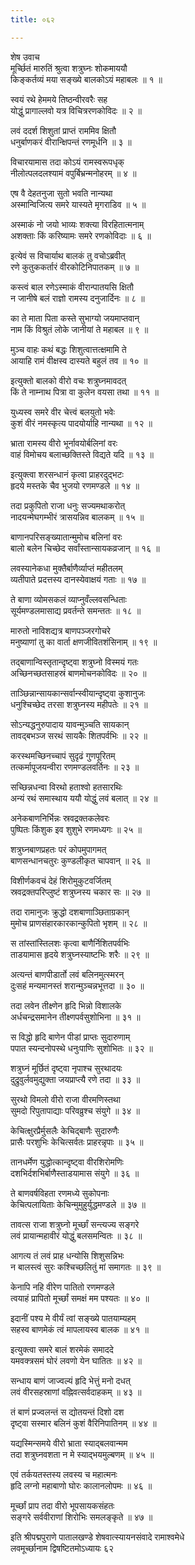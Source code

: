 ```yaml
---
title: ०६२

---
```

शेष उवाच  
मूर्च्छितं मारुतिं श्रुत्वा शत्रुघ्नः शोकमाययौ  
किङ्कर्तव्यं मया सङ्ख्ये बालकोऽयं महाबलः ॥ १ ॥


स्वयं रथे हेममये तिष्ठन्वीरवरैः सह  
योद्धुं प्रागाल्लवो यत्र विचित्ररणकोविदः ॥ २ ॥


लवं ददर्श शिशुतां प्राप्तं राममिव क्षितौ  
धनुर्बाणकरं वीरान्क्षिपन्तं रणमूर्धनि ॥ ३ ॥


विचारयामास तदा कोऽयं रामस्वरूपधृक्  
नीलोत्पलदलश्यामं वपुर्बिभ्रन्मनोहरम् ॥ ४ ॥


एष वै देहतनुजा सुतो भवति नान्यथा  
अस्मान्विजित्य समरे यास्यते मृगराडिव ॥ ५ ॥


अस्माकं नो जयो भाव्यः शक्त्या विरहितात्मनाम्  
अशक्ताः किं करिष्यामः समरे रणकोविदाः ॥ ६ ॥


इत्येवं स विचार्याथ बालकं तु वचोऽब्रवीत्  
रणे कुतुककर्तारं वीरकोटिनिपातकम् ॥ ७ ॥


कस्त्वं बाल रणेऽस्माकं वीरान्पातयसि क्षितौ  
न जानीषे बलं राज्ञो रामस्य दनुजार्दिनः ॥ ८ ॥


का ते माता पिता कस्ते सुभाग्यो जयमाप्तवान्  
नाम किं विश्रुतं लोके जानीयां ते महाबल ॥ ९ ॥


मुञ्च वाहः कथं बद्धः शिशुत्वात्तत्क्षमामि ते  
आयाहि रामं वीक्षस्व दास्यते बहुलं तव ॥ १० ॥


इत्युक्तो बालको वीरो वचः शत्रुघ्नमावदत्  
किं ते नाम्नाथ पित्रा वा कुलेन वयसा तथा ॥ ११ ॥


युध्यस्व समरे वीर चेत्त्वं बलयुतो भवेः  
कुशं वीरं नमस्कृत्य पादयोर्याहि नान्यथा ॥ १२ ॥


भ्राता रामस्य वीरो भूर्नावयोर्बलिनां वरः  
वाहं विमोचय बलाच्छक्तिस्ते विद्यते यदि ॥ १३ ॥


इत्युक्त्वा शरसन्धानं कृत्वा प्राहरदुद्भटः  
हृदये मस्तके चैव भुजयो रणमण्डले ॥ १४ ॥


तदा प्रकुपितो राजा धनुः सज्यमथाकरोत्  
नादयन्मेघगम्भीरं त्रासयन्निव बालकम् ॥ १५ ॥


बाणानपरिसङ्ख्यातान्मुमोच बलिनां वरः  
बालो बलेन चिच्छेद सर्वांस्तान्सायकव्रजान् ॥ १६ ॥


लवस्यानेकधा मुक्तैर्बाणैर्व्याप्तं महीतलम्  
व्यतीपाते प्रदत्तस्य दानस्येवाक्षयं गताः ॥ १७ ॥


ते बाणा व्योमसकलं व्याप्नुवँल्लवसन्धिताः  
सूर्यमण्डलमासाद्य प्रवर्तन्ते समन्ततः ॥ १८ ॥


मारुतो नाविशद्यत्र बाणपञ्जरगोचरे  
मनुष्याणां तु का वार्ता क्षणजीवितशंसिनाम् ॥ १९ ॥


तद्बाणान्विस्तृतान्दृष्ट्वा शत्रुघ्नो विस्मयं गतः  
अच्छिनच्छतसाहस्रं बाणमोचनकोविदः ॥ २० ॥


ताञ्छिन्नान्सायकान्सर्वान्स्वीयान्दृष्ट्वा कुशानुजः  
धनुश्चिच्छेद तरसा शत्रुघ्नस्य महीपतेः ॥ २१ ॥


सोऽन्यद्धनुरुपादाय यावन्मुञ्चति सायकान्  
तावद्बभञ्ज सरथं सायकैः शितपर्वभिः ॥ २२ ॥


करस्थमच्छिनच्चापं सुदृढं गुणपूरितम्  
तत्कर्मापूजयन्वीरा रणमण्डलवर्तिनः ॥ २३ ॥


सच्छिन्नधन्वा विरथो हताश्वो हतसारथिः  
अन्यं रथं समास्थाय ययौ योद्धुं लवं बलात् ॥ २४ ॥


अनेकबाणनिर्भिन्नः स्रवद्रक्तकलेवरः  
पुष्पितः किंशुक इव शुशुभे रणमध्यगः ॥ २५ ॥


शत्रुघ्नबाणप्रहतः परं कोपमुपागमत्  
बाणसन्धानचतुरः कुण्डलीकृत चापवान् ॥ २६ ॥


विशीर्णकवचं देहं शिरोमुकुटवर्जितम्  
स्रवद्रक्तपरिप्लुष्टं शत्रुघ्नस्य चकार सः ॥ २७ ॥


तदा रामानुजः क्रुद्धो दशबाणाञ्छिताग्रकान्  
मुमोच प्राणसंहारकारकान्कुपितो भृशम् ॥ २८ ॥


स तांस्तांस्तिलशः कृत्वा बाणैर्निशितपर्वभिः  
ताडयामास हृदये शत्रुघ्नस्याष्टभिः शरैः ॥ २९ ॥


अत्यन्तं बाणपीडार्तो लवं बलिनमुत्स्मरन्  
दुःसहं मन्यमानस्तं शरान्मुञ्चन्नभूत्तदा ॥ ३० ॥


तदा लवेन तीक्ष्णेन हृदि भिन्नो विशालके  
अर्धचन्द्रसमानेन तीक्ष्णपर्वसुशोभिना ॥ ३१ ॥


स विद्धो हृदि बाणेन पीडां प्राप्तः सुदारुणाम्  
पपात स्यन्दनोपस्थे धनुःपाणिः सुशोभितः ॥ ३२ ॥


शत्रुघ्नं मूर्छितं दृष्ट्वा नृपाश्च सुरथादयः  
दुद्रुवुर्लवमुद्युक्ता जयप्राप्त्यै रणे तदा ॥ ३३ ॥


सुरथो विमलो वीरो राजा वीरमणिस्तथा  
सुमदो रिपुतापाद्याः परिवव्रुश्च संयुगे ॥ ३४ ॥


केचित्क्षुरप्रैर्मुसलैः केचिद्बाणैः सुदारुणैः  
प्रासैः परशुभिः केचित्सर्वतः प्राहरन्नृपाः ॥ ३५ ॥


तानधर्मेण युद्धोत्कान्दृष्ट्वा वीरशिरोमणिः  
दशभिर्दशभिर्बाणैस्ताडयामास संयुगे ॥ ३६ ॥


ते बाणवर्षविहता रणमध्ये सुकोपनाः  
केचित्पलायिताः केचिन्मुमुहुर्युद्धमण्डले ॥ ३७ ॥


तावत्स राजा शत्रुघ्नो मूर्च्छां सन्त्यज्य सङ्गरे  
लवं प्रायान्महावीरं योद्धुं बलसमन्वितः ॥ ३८ ॥


आगत्य तं लवं प्राह धन्योसि शिशुसन्निभः  
न बालस्त्वं सुरः कश्चिच्छलितुं मां समागतः ॥ ३९ ॥


केनापि नहि वीरेण पातितो रणमण्डले  
त्वयाहं प्रापितो मूर्च्छां समक्षं मम पश्यतः ॥ ४० ॥


इदानीं पश्य मे वीर्यं त्वां सङ्ख्ये पातयाम्यहम्  
सहस्व बाणमेकं त्वं मापलायस्व बालक ॥ ४१ ॥


इत्युक्त्वा समरे बालं शरमेकं समाददे  
यमवक्त्रसमं घोरं लवणो येन घातितः ॥ ४२ ॥


सन्धाय बाणं जाज्वल्यं हृदि भेत्तुं मनो दधत्  
लवं वीरसहस्राणां वह्निवत्सर्वदाहकम् ॥ ४३ ॥


तं बाणं प्रज्वलन्तं स द्योतयन्तं दिशो दश  
दृष्ट्वा सस्मार बलिनं कुशं वैरिनिपातिनम् ॥ ४४ ॥


यद्यस्मिन्समये वीरो भ्राता स्याद्बलवान्मम  
तदा शत्रुघ्नवशता न मे स्याद्भयमुल्बणम् ॥ ४५ ॥


एवं तर्कयतस्तस्य लवस्य च महात्मनः  
हृदि लग्नो महाबाणो घोरः कालानलोपमः ॥ ४६ ॥


मूर्च्छां प्राप तदा वीरो भूपसायकसंहतः  
सङ्गरे सर्ववीराणां शिरोभिः समलङ्कृते ॥ ४७ ॥


इति श्रीपद्मपुराणे पातालखण्डे शेषवात्स्यायनसंवादे रामाश्वमेधे  
लवमूर्च्छानाम द्विषष्टितमोऽध्यायः ६२
